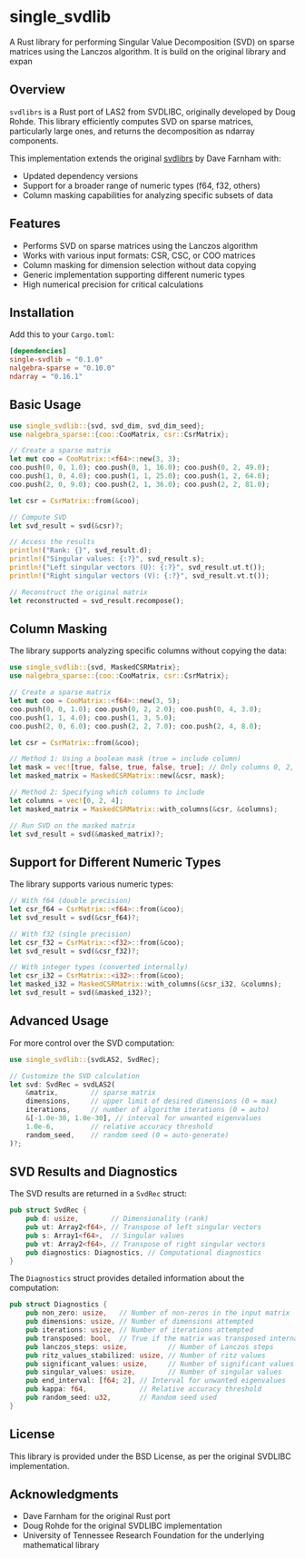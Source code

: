 # single_svdlib

A Rust library for performing Singular Value Decomposition (SVD) on sparse matrices using the Lanczos algorithm. It is build on the original library and expan

## Overview

`svdlibrs` is a Rust port of LAS2 from SVDLIBC, originally developed by Doug Rohde. This library efficiently computes SVD on sparse matrices, particularly large ones, and returns the decomposition as ndarray components.

This implementation extends the original [svdlibrs](https://github.com/dfarnham/svdlibrs) by Dave Farnham with:
- Updated dependency versions
- Support for a broader range of numeric types (f64, f32, others)
- Column masking capabilities for analyzing specific subsets of data

## Features

- Performs SVD on sparse matrices using the Lanczos algorithm
- Works with various input formats: CSR, CSC, or COO matrices
- Column masking for dimension selection without data copying
- Generic implementation supporting different numeric types
- High numerical precision for critical calculations

## Installation

Add this to your `Cargo.toml`:

```toml
[dependencies]
single-svdlib = "0.1.0"
nalgebra-sparse = "0.10.0"
ndarray = "0.16.1"
```

## Basic Usage

```rust
use single_svdlib::{svd, svd_dim, svd_dim_seed};
use nalgebra_sparse::{coo::CooMatrix, csr::CsrMatrix};

// Create a sparse matrix
let mut coo = CooMatrix::<f64>::new(3, 3);
coo.push(0, 0, 1.0); coo.push(0, 1, 16.0); coo.push(0, 2, 49.0);
coo.push(1, 0, 4.0); coo.push(1, 1, 25.0); coo.push(1, 2, 64.0);
coo.push(2, 0, 9.0); coo.push(2, 1, 36.0); coo.push(2, 2, 81.0);

let csr = CsrMatrix::from(&coo);

// Compute SVD
let svd_result = svd(&csr)?;

// Access the results
println!("Rank: {}", svd_result.d);
println!("Singular values: {:?}", svd_result.s);
println!("Left singular vectors (U): {:?}", svd_result.ut.t());
println!("Right singular vectors (V): {:?}", svd_result.vt.t());

// Reconstruct the original matrix
let reconstructed = svd_result.recompose();
```

## Column Masking

The library supports analyzing specific columns without copying the data:

```rust
use single_svdlib::{svd, MaskedCSRMatrix};
use nalgebra_sparse::{coo::CooMatrix, csr::CsrMatrix};

// Create a sparse matrix
let mut coo = CooMatrix::<f64>::new(3, 5);
coo.push(0, 0, 1.0); coo.push(0, 2, 2.0); coo.push(0, 4, 3.0);
coo.push(1, 1, 4.0); coo.push(1, 3, 5.0);
coo.push(2, 0, 6.0); coo.push(2, 2, 7.0); coo.push(2, 4, 8.0);

let csr = CsrMatrix::from(&coo);

// Method 1: Using a boolean mask (true = include column)
let mask = vec![true, false, true, false, true]; // Only columns 0, 2, 4
let masked_matrix = MaskedCSRMatrix::new(&csr, mask);

// Method 2: Specifying which columns to include
let columns = vec![0, 2, 4];
let masked_matrix = MaskedCSRMatrix::with_columns(&csr, &columns);

// Run SVD on the masked matrix
let svd_result = svd(&masked_matrix)?;
```

## Support for Different Numeric Types

The library supports various numeric types:

```rust
// With f64 (double precision)
let csr_f64 = CsrMatrix::<f64>::from(&coo);
let svd_result = svd(&csr_f64)?;

// With f32 (single precision)
let csr_f32 = CsrMatrix::<f32>::from(&coo);
let svd_result = svd(&csr_f32)?;

// With integer types (converted internally)
let csr_i32 = CsrMatrix::<i32>::from(&coo);
let masked_i32 = MaskedCSRMatrix::with_columns(&csr_i32, &columns);
let svd_result = svd(&masked_i32)?;
```

## Advanced Usage

For more control over the SVD computation:

```rust
use single_svdlib::{svdLAS2, SvdRec};

// Customize the SVD calculation
let svd: SvdRec = svdLAS2(
    &matrix,        // sparse matrix
    dimensions,     // upper limit of desired dimensions (0 = max)
    iterations,     // number of algorithm iterations (0 = auto)
    &[-1.0e-30, 1.0e-30], // interval for unwanted eigenvalues
    1.0e-6,         // relative accuracy threshold
    random_seed,    // random seed (0 = auto-generate)
)?;
```

## SVD Results and Diagnostics

The SVD results are returned in a `SvdRec` struct:

```rust
pub struct SvdRec {
    pub d: usize,        // Dimensionality (rank)
    pub ut: Array2<f64>, // Transpose of left singular vectors
    pub s: Array1<f64>,  // Singular values
    pub vt: Array2<f64>, // Transpose of right singular vectors
    pub diagnostics: Diagnostics, // Computational diagnostics
}
```

The `Diagnostics` struct provides detailed information about the computation:

```rust
pub struct Diagnostics {
    pub non_zero: usize,   // Number of non-zeros in the input matrix
    pub dimensions: usize, // Number of dimensions attempted
    pub iterations: usize, // Number of iterations attempted
    pub transposed: bool,  // True if the matrix was transposed internally
    pub lanczos_steps: usize,          // Number of Lanczos steps
    pub ritz_values_stabilized: usize, // Number of ritz values
    pub significant_values: usize,     // Number of significant values
    pub singular_values: usize,        // Number of singular values
    pub end_interval: [f64; 2], // Interval for unwanted eigenvalues
    pub kappa: f64,             // Relative accuracy threshold
    pub random_seed: u32,       // Random seed used
}
```

## License

This library is provided under the BSD License, as per the original SVDLIBC implementation.

## Acknowledgments

- Dave Farnham for the original Rust port
- Doug Rohde for the original SVDLIBC implementation
- University of Tennessee Research Foundation for the underlying mathematical library

[Latest Version]: https://img.shields.io/crates/v/single-svdlib.svg
[crates.io]: https://crates.io/crates/single-svdlib